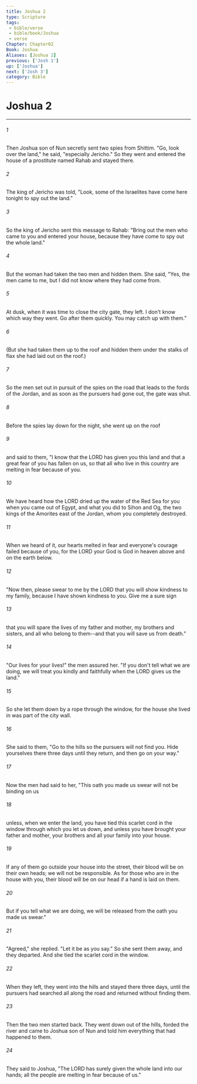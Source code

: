 ```yaml
---
title: Joshua 2
type: Scripture
tags:
 - bible/verse
 - bible/book/Joshua
 - verse
Chapter: Chapter02
Book: Joshua
Aliases: [Joshua 2]
previous: ['Josh 1']
up: ['Joshua']
next: ['Josh 3']
category: Bible
---
```

# Joshua 2

***


###### 1 
Then Joshua son of Nun secretly sent two spies from Shittim. "Go, look over the land," he said, "especially Jericho." So they went and entered the house of a prostitute named Rahab and stayed there. 

###### 2 
The king of Jericho was told, "Look, some of the Israelites have come here tonight to spy out the land." 

###### 3 
So the king of Jericho sent this message to Rahab: "Bring out the men who came to you and entered your house, because they have come to spy out the whole land." 

###### 4 
But the woman had taken the two men and hidden them. She said, "Yes, the men came to me, but I did not know where they had come from. 

###### 5 
At dusk, when it was time to close the city gate, they left. I don't know which way they went. Go after them quickly. You may catch up with them." 

###### 6 
(But she had taken them up to the roof and hidden them under the stalks of flax she had laid out on the roof.) 

###### 7 
So the men set out in pursuit of the spies on the road that leads to the fords of the Jordan, and as soon as the pursuers had gone out, the gate was shut. 

###### 8 
Before the spies lay down for the night, she went up on the roof 

###### 9 
and said to them, "I know that the LORD has given you this land and that a great fear of you has fallen on us, so that all who live in this country are melting in fear because of you. 

###### 10 
We have heard how the LORD dried up the water of the Red Sea for you when you came out of Egypt, and what you did to Sihon and Og, the two kings of the Amorites east of the Jordan, whom you completely destroyed. 

###### 11 
When we heard of it, our hearts melted in fear and everyone's courage failed because of you, for the LORD your God is God in heaven above and on the earth below. 

###### 12 
"Now then, please swear to me by the LORD that you will show kindness to my family, because I have shown kindness to you. Give me a sure sign 

###### 13 
that you will spare the lives of my father and mother, my brothers and sisters, and all who belong to them--and that you will save us from death." 

###### 14 
"Our lives for your lives!" the men assured her. "If you don't tell what we are doing, we will treat you kindly and faithfully when the LORD gives us the land." 

###### 15 
So she let them down by a rope through the window, for the house she lived in was part of the city wall. 

###### 16 
She said to them, "Go to the hills so the pursuers will not find you. Hide yourselves there three days until they return, and then go on your way." 

###### 17 
Now the men had said to her, "This oath you made us swear will not be binding on us 

###### 18 
unless, when we enter the land, you have tied this scarlet cord in the window through which you let us down, and unless you have brought your father and mother, your brothers and all your family into your house. 

###### 19 
If any of them go outside your house into the street, their blood will be on their own heads; we will not be responsible. As for those who are in the house with you, their blood will be on our head if a hand is laid on them. 

###### 20 
But if you tell what we are doing, we will be released from the oath you made us swear." 

###### 21 
"Agreed," she replied. "Let it be as you say." So she sent them away, and they departed. And she tied the scarlet cord in the window. 

###### 22 
When they left, they went into the hills and stayed there three days, until the pursuers had searched all along the road and returned without finding them. 

###### 23 
Then the two men started back. They went down out of the hills, forded the river and came to Joshua son of Nun and told him everything that had happened to them. 

###### 24 
They said to Joshua, "The LORD has surely given the whole land into our hands; all the people are melting in fear because of us." 
